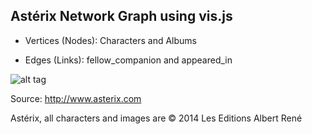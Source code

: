 ## Astérix Network Graph using vis.js

* Vertices (Nodes): Characters and Albums

* Edges (Links): fellow_companion and appeared_in 

![alt tag](https://raw.githubusercontent.com/sfrechette/sfrechette.github.io/master/images/nw_graph.png)


Source: http://www.asterix.com 

Astérix, all characters and images are © 2014 Les Editions Albert René

